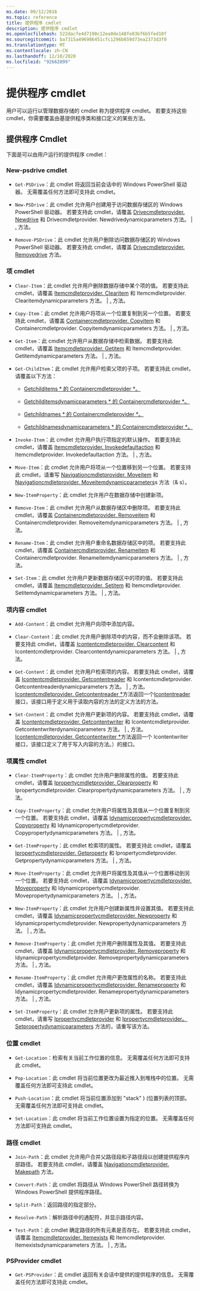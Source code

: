 ```yaml
---
ms.date: 09/12/2016
ms.topic: reference
title: 提供程序 cmdlet
description: 提供程序 cmdlet
ms.openlocfilehash: 522dacfe4d7190c12ea0de148fe83bf6b5fed10f
ms.sourcegitcommit: ba7315a496986451cfc1296b659d73ea2373d3f0
ms.translationtype: MT
ms.contentlocale: zh-CN
ms.lasthandoff: 12/10/2020
ms.locfileid: "92662899"
---
```

# <a name="provider-cmdlets"></a>提供程序 cmdlet

用户可以运行以管理数据存储的 cmdlet 称为提供程序 cmdlet。 若要支持这些 cmdlet，你需要覆盖由基提供程序类和接口定义的某些方法。

## <a name="provider-cmdlets"></a>提供程序 Cmdlet

下面是可以由用户运行的提供程序 cmdlet：

### <a name="psdrive-cmdlets"></a>New-psdrive cmdlet

- `Get-PSDrive`：此 cmdlet 将返回当前会话中的 Windows PowerShell 驱动器。 无需覆盖任何方法即可支持此 cmdlet。

- `New-PSDrive`：此 cmdlet 允许用户创建用于访问数据存储区的 Windows PowerShell 驱动器。 若要支持此 cmdlet，请覆盖 [Drivecmdletprovider. Newdrive](/dotnet/api/System.Management.Automation.Provider.DriveCmdletProvider.NewDrive) 和 Drivecmdletprovider. Newdrivedynamicparameters 方法。 | [.](/dotnet/api/System.Management.Automation.Provider.DriveCmdletProvider.NewDriveDynamicParameters) 方法。

- `Remove-PSDrive`：此 cmdlet 允许用户删除访问数据存储区的 Windows PowerShell 驱动器。 若要支持此 cmdlet，请覆盖 [Drivecmdletprovider. Removedrive](/dotnet/api/System.Management.Automation.Provider.DriveCmdletProvider.RemoveDrive) 方法。

### <a name="item-cmdlets"></a>项 cmdlet

- `Clear-Item`：此 cmdlet 允许用户删除数据存储中某个项的值。 若要支持此 cmdlet，请覆盖 [Itemcmdletprovider. Clearitem](/dotnet/api/System.Management.Automation.Provider.ItemCmdletProvider.ClearItem) 和 Itemcmdletprovider. Clearitemdynamicparameters 方法。 | [.](/dotnet/api/System.Management.Automation.Provider.ItemCmdletProvider.ClearItemDynamicParameters) 方法。

- `Copy-Item`：此 cmdlet 允许用户将项从一个位置复制到另一个位置。 若要支持此 cmdlet，请覆盖 [Containercmdletprovider. Copyitem](/dotnet/api/System.Management.Automation.Provider.ContainerCmdletProvider.CopyItem) 和 Containercmdletprovider. Copyitemdynamicparameters 方法。 | [.](/dotnet/api/System.Management.Automation.Provider.ContainerCmdletProvider.CopyItemDynamicParameters) 方法。

- `Get-Item`：此 cmdlet 允许用户从数据存储中检索数据。 若要支持此 cmdlet，请覆盖 [Itemcmdletprovider. Getitem](/dotnet/api/System.Management.Automation.Provider.ItemCmdletProvider.GetItem) 和 Itemcmdletprovider. Getitemdynamicparameters 方法。 | [.](/dotnet/api/System.Management.Automation.Provider.ItemCmdletProvider.GetItemDynamicParameters) 方法。

- `Get-ChildItem`：此 cmdlet 允许用户检索父项的子项。 若要支持此 cmdlet，请覆盖以下方法：

  - [Getchilditems * 的 Containercmdletprovider *。](/dotnet/api/System.Management.Automation.Provider.ContainerCmdletProvider.GetChildItems)

  - [Getchilditemsdynamicparameters * 的 Containercmdletprovider *。](/dotnet/api/System.Management.Automation.Provider.ContainerCmdletProvider.GetChildItemsDynamicParameters)

  - [Getchildnames * 的 Containercmdletprovider *。](/dotnet/api/System.Management.Automation.Provider.ContainerCmdletProvider.GetChildNames)

  - [Getchildnamesdynamicparameters * 的 Containercmdletprovider *。](/dotnet/api/System.Management.Automation.Provider.ContainerCmdletProvider.GetChildNamesDynamicParameters)

- `Invoke-Item`：此 cmdlet 允许用户执行项指定的默认操作。 若要支持此 cmdlet，请覆盖 [Itemcmdletprovider. Invokedefaultaction](/dotnet/api/System.Management.Automation.Provider.ItemCmdletProvider.InvokeDefaultAction) 和 Itemcmdletprovider. Invokedefaultaction 方法。 | [.](/dotnet/api/System.Management.Automation.Provider.ItemCmdletProvider.InvokeDefaultAction) 方法。

- `Move-Item`：此 cmdlet 允许用户将项从一个位置移到另一个位置。 若要支持此 cmdlet，请重写 [Navigationcmdletprovider. Moveitem](/dotnet/api/System.Management.Automation.Provider.NavigationCmdletProvider.MoveItem) 和 [Navigationcmdletprovider. Moveitemdynamicparameters](/dotnet/api/System.Management.Automation.Provider.NavigationCmdletProvider.MoveItemDynamicParameters)s 方法（& s）。

- `New-ItemProperty`：此 cmdlet 允许用户在数据存储中创建新项。

- `Remove-Item`：此 cmdlet 允许用户从数据存储区中删除项。 若要支持此 cmdlet，请覆盖 [Containercmdletprovider. Removeitem](/dotnet/api/System.Management.Automation.Provider.ContainerCmdletProvider.RemoveItem) 和 Containercmdletprovider. Removeitemdynamicparameters 方法。 | [.](/dotnet/api/System.Management.Automation.Provider.ContainerCmdletProvider.RemoveItemDynamicParameters) 方法。

- `Rename-Item`：此 cmdlet 允许用户重命名数据存储区中的项。 若要支持此 cmdlet，请覆盖 [Containercmdletprovider. Renameitem](/dotnet/api/System.Management.Automation.Provider.ContainerCmdletProvider.RenameItem) 和 Containercmdletprovider. Renameitemdynamicparameters 方法。 | [.](/dotnet/api/System.Management.Automation.Provider.ContainerCmdletProvider.RenameItemDynamicParameters) 方法。

- `Set-Item`：此 cmdlet 允许用户更新数据存储区中的项的值。 若要支持此 cmdlet，请覆盖 [Itemcmdletprovider. Setitem](/dotnet/api/System.Management.Automation.Provider.ItemCmdletProvider.SetItem) 和 Itemcmdletprovider. Setitemdynamicparameters 方法。 | [.](/dotnet/api/System.Management.Automation.Provider.ItemCmdletProvider.SetItemDynamicParameters) 方法。

### <a name="item-content-cmdlets"></a>项内容 cmdlet

- `Add-Content`：此 cmdlet 允许用户向项中添加内容。

- `Clear-Content`：此 cmdlet 允许用户删除项中的内容，而不会删除该项。 若要支持此 cmdlet，请覆盖 [Icontentcmdletprovider. Clearcontent](/dotnet/api/System.Management.Automation.Provider.IContentCmdletProvider.ClearContent) 和 Icontentcmdletprovider. Clearcontentdynamicparameters 方法。 | [.](/dotnet/api/System.Management.Automation.Provider.IContentCmdletProvider.ClearContentDynamicParameters) 方法。

- `Get-Content`：此 cmdlet 允许用户检索项的内容。 若要支持此 cmdlet，请覆盖 [Icontentcmdletprovider. Getcontentreader](/dotnet/api/System.Management.Automation.Provider.IContentCmdletProvider.GetContentReader) 和 Icontentcmdletprovider. Getcontentreaderdynamicparameters 方法。 | [.](/dotnet/api/System.Management.Automation.Provider.IContentCmdletProvider.GetContentReaderDynamicParameters) 方法。 [Icontentcmdletprovider. Getcontentreader *](/dotnet/api/System.Management.Automation.Provider.IContentCmdletProvider.GetContentReader)方法返回一个[Icontentreader](/dotnet/api/System.Management.Automation.Provider.IContentReader)接口，该接口用于定义用于读取内容的方法的定义方法的方法。

- `Set-Content`：此 cmdlet 允许用户更新项的内容。 若要支持此 cmdlet，请覆盖 [Icontentcmdletprovider. Getcontentwriter](/dotnet/api/System.Management.Automation.Provider.IContentCmdletProvider.GetContentWriter) 和 Icontentcmdletprovider. Getcontentwriterdynamicparameters 方法。 | [.](/dotnet/api/System.Management.Automation.Provider.IContentCmdletProvider.GetContentWriterDynamicParameters) 方法。 [Icontentcmdletprovider. Getcontentwriter *](/dotnet/api/System.Management.Automation.Provider.IContentCmdletProvider.GetContentWriter)方法返回一个 Icontentwriter 接口，该接口定义了用于写入内容的方法。）的[](/dotnet/api/System.Management.Automation.Provider.IContentWriter)接口。

### <a name="item-property-cmdlets"></a>项属性 cmdlet

- `Clear-ItemProperty`：此 cmdlet 允许用户删除属性的值。 若要支持此 cmdlet，请覆盖 [Ipropertycmdletprovider. Clearproperty](/dotnet/api/System.Management.Automation.Provider.IPropertyCmdletProvider.ClearProperty) 和 Ipropertycmdletprovider. Clearpropertydynamicparameters 方法。 | [.](/dotnet/api/System.Management.Automation.Provider.IPropertyCmdletProvider.ClearPropertyDynamicParameters) 方法。

- `Copy-ItemProperty`：此 cmdlet 允许用户将属性及其值从一个位置复制到另一个位置。 若要支持此 cmdlet，请覆盖 [Idynamicpropertycmdletprovider. Copyproperty](/dotnet/api/System.Management.Automation.Provider.IDynamicPropertyCmdletProvider.CopyProperty) 和 Idynamicpropertycmdletprovider. Copypropertydynamicparameters 方法。 | [.](/dotnet/api/System.Management.Automation.Provider.IDynamicPropertyCmdletProvider.CopyPropertyDynamicParameters) 方法。

- `Get-ItemProperty`：此 cmdlet 检索项的属性。 若要支持此 cmdlet，请覆盖 [Ipropertycmdletprovider. Getproperty](/dotnet/api/System.Management.Automation.Provider.IPropertyCmdletProvider.GetProperty) 和 Ipropertycmdletprovider. Getpropertydynamicparameters 方法。 | [.](/dotnet/api/System.Management.Automation.Provider.IPropertyCmdletProvider.GetPropertyDynamicParameters) 方法。

- `Move-ItemProperty`：此 cmdlet 允许用户将属性及其值从一个位置移动到另一个位置。 若要支持此 cmdlet，请覆盖 [Idynamicpropertycmdletprovider. Moveproperty](/dotnet/api/System.Management.Automation.Provider.IDynamicPropertyCmdletProvider.MoveProperty) 和 Idynamicpropertycmdletprovider. Movepropertydynamicparameters 方法。 | [.](/dotnet/api/System.Management.Automation.Provider.IDynamicPropertyCmdletProvider.MovePropertyDynamicParameters) 方法。

- `New-ItemProperty`：此 cmdlet 允许用户创建新属性并设置其值。 若要支持此 cmdlet，请覆盖 [Idynamicpropertycmdletprovider. Newproperty](/dotnet/api/System.Management.Automation.Provider.IDynamicPropertyCmdletProvider.NewProperty) 和 Idynamicpropertycmdletprovider. Newpropertydynamicparameters 方法。 | [.](/dotnet/api/System.Management.Automation.Provider.IDynamicPropertyCmdletProvider.NewPropertyDynamicParameters) 方法。

- `Remove-ItemProperty`：此 cmdlet 允许用户删除属性及其值。 若要支持此 cmdlet，请覆盖 [Idynamicpropertycmdletprovider. Removeproperty](/dotnet/api/System.Management.Automation.Provider.IDynamicPropertyCmdletProvider.RemoveProperty) 和 Idynamicpropertycmdletprovider. Removepropertydynamicparameters 方法。 | [.](/dotnet/api/System.Management.Automation.Provider.IDynamicPropertyCmdletProvider.RemovePropertyDynamicParameters) 方法。

- `Rename-ItemProperty`：此 cmdlet 允许用户更改属性的名称。 若要支持此 cmdlet，请覆盖 [Idynamicpropertycmdletprovider. Renameproperty](/dotnet/api/System.Management.Automation.Provider.IDynamicPropertyCmdletProvider.RenameProperty) 和 Idynamicpropertycmdletprovider. Renamepropertydynamicparameters 方法。 | [.](/dotnet/api/System.Management.Automation.Provider.IDynamicPropertyCmdletProvider.RenamePropertyDynamicParameters) 方法。

- `Set-ItemProperty`：此 cmdlet 允许用户更新项的属性。 若要支持此 cmdlet，请重写 [Ipropertycmdletprovider](/dotnet/api/System.Management.Automation.Provider.IPropertyCmdletProvider.SetProperty) 和 [Ipropertycmdletprovider。 Setpropertydynamicparameters](/dotnet/api/System.Management.Automation.Provider.IPropertyCmdletProvider.SetPropertyDynamicParameters) 方法的，请重写该方法。

### <a name="location-cmdlets"></a>位置 cmdlet

- `Get-Location`：检索有关当前工作位置的信息。 无需覆盖任何方法即可支持此 cmdlet。

- `Pop-Location`：此 cmdlet 将当前位置更改为最近推入到堆栈中的位置。 无需覆盖任何方法即可支持此 cmdlet。

- `Push-Location`：此 cmdlet 将当前位置添加到 "stack" )  (位置列表的顶部。 无需覆盖任何方法即可支持此 cmdlet。

- `Set-Location`：此 cmdlet 将当前工作位置设置为指定的位置。 无需覆盖任何方法即可支持此 cmdlet。

### <a name="path-cmdlets"></a>路径 cmdlet

- `Join-Path`：此 cmdlet 允许用户合并父路径段和子路径段以创建提供程序内部路径。 若要支持此 cmdlet，请覆盖 [Navigationcmdletprovider. Makepath](/dotnet/api/System.Management.Automation.Provider.NavigationCmdletProvider.MakePath) 方法。

- `Convert-Path`：此 cmdlet 将路径从 Windows PowerShell 路径转换为 Windows PowerShell 提供程序路径。

- `Split-Path`：返回路径的指定部分。

- `Resolve-Path`：解析路径中的通配符，并显示路径内容。

- `Test-Path`：此 cmdlet 确定路径的所有元素是否存在。 若要支持此 cmdlet，请覆盖 [Itemcmdletprovider. Itemexists](/dotnet/api/System.Management.Automation.Provider.ItemCmdletProvider.ItemExists) 和 Itemcmdletprovider. Itemexistsdynamicparameters 方法。 | [.](/dotnet/api/System.Management.Automation.Provider.ItemCmdletProvider.ItemExistsDynamicParameters) 方法。

### <a name="psprovider-cmdlets"></a>PSProvider cmdlet

- `Get-PSProvider`：此 cmdlet 返回有关会话中提供的提供程序的信息。 无需覆盖任何方法即可支持此 cmdlet。
